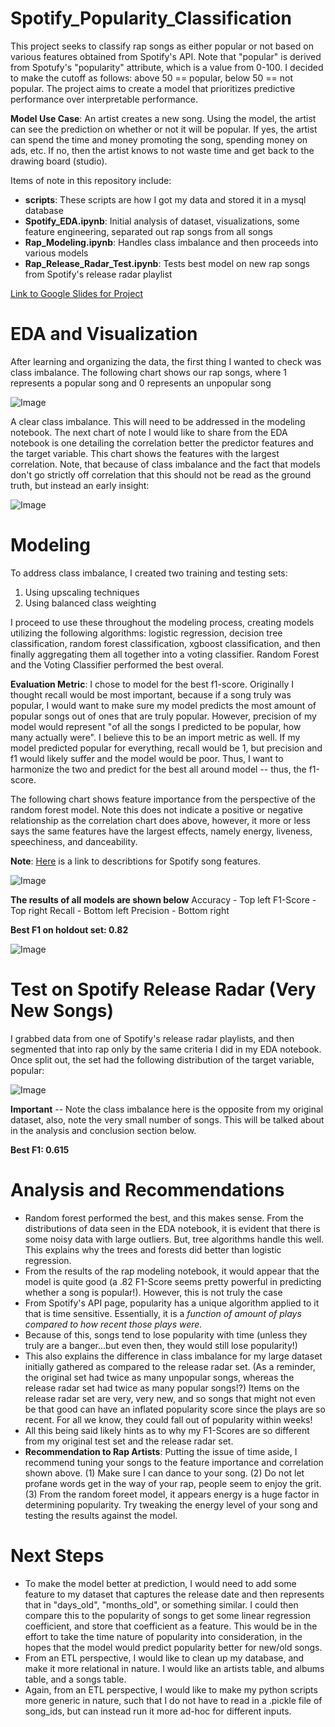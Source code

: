 # Spotify_Popularity_Classification

This project seeks to classify rap songs as either popular or not based on various features obtained from Spotify's API. Note that "popular" is derived from Spotufy's "popularity" attribute, which is a value from 0-100. I decided to make the cutoff as follows: above 50 == popular, below 50 == not popular. The project aims to create a model that prioritizes predictive performance over interpretable performance. 

**Model Use Case**: An artist creates a new song. Using the model, the artist can see the prediction on whether or not it will be popular. If yes, the artist can spend the time and money promoting the song, spending money on ads, etc. If no, then the artist knows to not waste time and get back to the drawing board (studio).

Items of note in this repository include:
  * **scripts**: These scripts are how I got my data and stored it in a mysql database
  * **Spotify_EDA.ipynb**: Initial analysis of dataset, visualizations, some feature engineering, separated out rap songs from all songs
  * **Rap_Modeling.ipynb**: Handles class imbalance and then proceeds into various models
  * **Rap_Release_Radar_Test.ipynb**: Tests best model on new rap songs from Spotify's release radar playlist
  
  [Link to Google Slides for Project](https://docs.google.com/presentation/d/1MD19-u5ANp-Dy6PiFXbOeSaIIbv-AZ4LuHoqIdUTws0/edit#slide=id.p)
  

#  EDA and Visualization 

After learning and organizing the data, the first thing I wanted to check was class imbalance. The following chart shows our rap songs, where 1 represents a popular song and 0 represents an unpopular song

![Image](pics/orig_pop_count_rap.png?raw=true)

A clear class imbalance. This will need to be addressed in the modeling notebook. The next chart of note I would like to share from the EDA notebook is one detailing the correlation better the predictor features and the target variable. This chart shows the features with the largest correlation. Note, that because of class imbalance and the fact that models don't go strictly off correlation that this should not be read as the ground truth, but instead an early insight:

![Image](pics/correlation_w_popularity.png?raw=true) 

#  Modeling

To address class imbalance, I created two training and testing sets:
1. Using upscaling techniques
1. Using balanced class weighting

I proceed to use these throughout the modeling process, creating models utilizing the following algorithms: logistic regression, decision tree classification, random forest classification, xgboost classification, and then finally aggregating them all together into a voting classifier. Random Forest and the Voting Classifier performed the best overal. 

**Evaluation Metric**: I chose to model for the best f1-score. Originally I thought recall would be most important, because if a song truly was popular, I would want to make sure my model predicts the most amount of popular songs out of ones that are truly popular. However, precision of my model would represent "of all the songs I predicted to be popular, how many actually were". I believe this to be an import metric as well. If my model predicted popular for everything, recall would be 1, but precision and f1 would likely suffer and the model would be poor. Thus, I want to harmonize the two and predict for the best all around model -- thus, the f1-score. 

The following chart shows feature importance from the perspective of the random forest model. Note this does not indicate a positive or negative relationship as the correlation chart does above, however, it more or less says the same features have the largest effects, namely energy, liveness, speechiness, and danceability.

**Note**: [Here](https://developer.spotify.com/documentation/web-api/reference/tracks/get-audio-features/) is a link to describtions for Spotify song features.

![Image](pics/random_forest_feature_imp.png?raw=true)

**The results of all models are shown below**
Accuracy - Top left
F1-Score - Top right
Recall - Bottom left
Precision - Bottom right

**Best F1 on holdout set: 0.82**

![Image](pics/model_performance.png?raw=true)

#  Test on Spotify Release Radar (Very New Songs)

I grabbed data from one of Spotify's release radar playlists, and then segmented that into rap only by the same criteria I did in my EDA notebook. Once split out, the set had the following distribution of the target variable, popular:

![Image](pics/release_radar_pop_count.png?raw=true)

**Important** -- Note the class imbalance here is the opposite from my original dataset, also, note the very small number of songs. This will be talked about in the analysis and conclusion section below.

**Best F1: 0.615**

#  Analysis and Recommendations

- Random forest performed the best, and this makes sense. From the distributions of data seen in the EDA notebook, it is evident that there is some noisy data with large outliers. But, tree algorithms handle this well. This explains why the trees and forests did better than logistic regression. 
- From the results of the rap modeling notebook, it would appear that the model is quite good (a .82 F1-Score seems pretty powerful in predicting whether a song is popular!). However, this is not truly the case
- From Spotify's API page, popularity has a unique algorithm applied to it that is time sensitive. Essentially, it is a *function of amount of plays compared to how recent those plays were.*
- Because of this, songs tend to lose popularity with time (unless they truly are a banger...but even then, they would still lose popularity!)
- This also explains the difference in class imbalance for my large dataset initially gathered as compared to the release radar set. (As a reminder, the original set had twice as many unpopular songs, whereas the release radar set had twice as many popular songs!?) Items on the release radar set are very, very new, and so songs that might not even be that good can have an inflated popularity score since the plays are so recent. For all we know, they could fall out of popularity within weeks! 
- All this being said likely hints as to why my F1-Scores are so different from my original test set and the release radar set.
- **Recommendation to Rap Artists**: Putting the issue of time aside, I recommend tuning your songs to the feature importance and correlation shown above. (1) Make sure I can dance to your song. (2) Do not let profane words get in the way of your rap, people seem to enjoy the grit. (3) From the random foreet model, it appears energy is a huge factor in determining popularity. Try tweaking the energy level of your song and testing the results against the model.
#  Next Steps

- To make the model better at prediction, I would need to add some feature to my dataset that captures the release date and then represents that in "days_old", "months_old", or something similar. I could then compare this to the popularity of songs to get some linear regression coefficient, and store that coefficient as a feature. This would be in the effort to take the time nature of popularity into consideration, in the hopes that the model would predict popularity better for new/old songs.
- From an ETL perspective, I would like to clean up my database, and make it more relational in nature. I would like an artists table, and albums table, and a songs table.
- Again, from an ETL perspective, I would like to make my python scripts more generic in nature, such that I do not have to read in a .pickle file of song_ids, but can instead run it more ad-hoc for different inputs.





